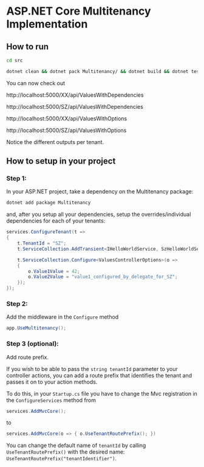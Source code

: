 # ASP.NET Core Multitenancy Implementation

## How to run

```bash
cd src

dotnet clean && dotnet pack Multitenancy/ && dotnet build && dotnet test ../test/MultitenantAspApp.Tests/MultitenantAspApp.Tests.csproj && dotnet run --project MultitenantAspApp
```

You can now check out 

http://localhost:5000/XX/api/ValuesWithDependencies

http://localhost:5000/SZ/api/ValuesWithDependencies

http://localhost:5000/XX/api/ValuesWithOptions

http://localhost:5000/SZ/api/ValuesWithOptions

Notice the different outputs per tenant.

## How to setup in your project

### Step 1: 
In your ASP.NET project, take a dependency on the Multitenancy package:

```bash
dotnet add package Multitenancy
```

and, after you setup all your dependencies, setup the overrides/individual dependencies for each of your tenants:

```cs
services.ConfigureTenant(t =>
{
    t.TenantId = "SZ";
    t.ServiceCollection.AddTransient<IHelloWorldService, SzHelloWorldService>();

    t.ServiceCollection.Configure<ValuesControllerOptions>(o =>
    {
        o.Value1Value = 42;
        o.Value2Value = "value1_configured_by_delegate_for_SZ";
    });
});
```

### Step 2: 
Add the middleware in the ```Configure``` method

```cs
app.UseMultitenancy();
```

### Step 3 (optional):
Add route prefix. 

If you wish to be able to pass the ```string tenantId```  parameter to your controller actions, you can add a route prefix that identifies the tenant and passes it on to your action methods.

To do this, in your ```Startup.cs``` file you have to change the Mvc registration in the ```ConfigureServices``` method from 

```cs
services.AddMvcCore();
```

to

```cs
services.AddMvcCore(o => { o.UseTenantRoutePrefix(); })
```

You can change the default name of ```tenantId``` by calling ```UseTenantRoutePrefix()``` with the desired name: ```UseTenantRoutePrefix("tenantIdentifier")```.

